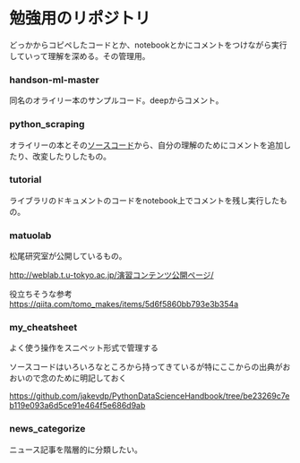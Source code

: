 勉強用のリポジトリ
===
どっかからコピペしたコードとか、notebookとかにコメントをつけながら実行していって理解を深める。その管理用。

### handson-ml-master
同名のオライリー本のサンプルコード。deepからコメント。

### python_scraping
オライリーの本とその[ソースコード](https://github.com/REMitchell/python-scraping)から、自分の理解のためにコメントを追加したり、改変したりしたもの。

### tutorial
ライブラリのドキュメントのコードをnotebook上でコメントを残し実行したもの。

### matuolab
松尾研究室が公開しているもの。

http://weblab.t.u-tokyo.ac.jp/演習コンテンツ公開ページ/

役立ちそうな参考 https://qiita.com/tomo_makes/items/5d6f5860bb793e3b354a

### my_cheatsheet
よく使う操作をスニペット形式で管理する

ソースコードはいろいろなところから持ってきているが特にここからの出典がおおいので念のために明記しておく

https://github.com/jakevdp/PythonDataScienceHandbook/tree/be23269c7eb119e093a6d5ce91e464f5e686d9ab

### news_categorize
ニュース記事を階層的に分類したい。